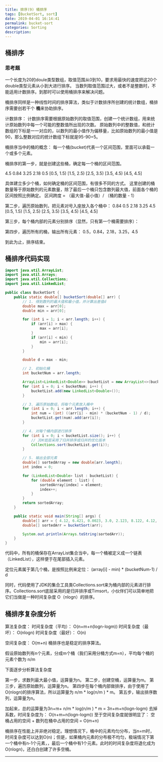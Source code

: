 ```yaml
---
title: 排序(9) 桶排序
tags: [BucketSort, sort]
date: 2019-04-01 16:14:41
permalink: bucket-sort
categories: Sorting
description:
---
```

<p class="description"></p>


<!-- more -->

## 桶排序
### 思考题
一个长度为20的doule类型数组，取值范围从0到10，要求用最快的速度把这20个double类型元素从小到大进行排序。
当数列取值范围过大，或者不是整数时，不能适用计数排序。到那时可以使用桶排序来解决问题。

桶排序同样是一种线性时间的排序算法，类似于计数排序所创建的统计数组，桶排序需要创若干个 **桶**来协助排序。

计数排序：
计数排序需要根据原始数列的取值范围，创建一个统计数组，用来统计原始数列中每一个可能的整数值所出现的次数。
原始数列中的整数值，和统计数组的下标是一一对应的，以数列的最小值作为偏移量，比如原始数列的最小值是90，那么整数对应的统计数组下标就是95-90=5。

桶排序当中的桶的概念：
每一个桶(bucket)代表一个区间范围，里面可以承载一个或多个元素。

桶排序的第一步，就是创建这些桶，确定每一个桶的区间范围。

4.5 0.84 3.25 2.18 0.5
[0.5, 1.5) [1.5, 2.5) [2.5, 3.5) [3.5, 4.5) [4.5, 4.5]

具体建立多少个桶，如何确定桶的区间范围，有很多不同的方式。
这里创建的桶数量等于原始数列的元素数量，除了最后一个桶只包含数列最大值，前面各个桶的区间按照比例确定。
区间跨度 = （最大值-最小值）/ （桶的数量 - 1）


第二步，遍历原始数列，把元素对号入座放入各个桶中：
 0.84  0.5  2.18  3.25 4.5
[0.5, 1.5) [1.5, 2.5) [2.5, 3.5) [3.5, 4.5) [4.5, 4.5]

第三步，每个桶内部的元素分别排序（显然，只有第一个桶需要排序）：

第四步，遍历所有的桶，输出所有元素：
0.5，0.84，2.18，3.25，4.5

到此为止，排序结束。

## 桶排序代码实现
```java 桶排序
import java.util.ArrayList;
import java.util.Arrays;
import java.util.Collections;
import java.util.LinkedList;

public class BucketSort {
    public static double[] bucketSort(double[] arr) {
        // 1. 得到数列的最大值和最小值，并计算出差值d
        double max = arr[0];
        double min = arr[0];

        for (int i = 1; i < arr.length; i++) {
            if (arr[i] > max) {
                max = arr[i];
            }
            if (arr[i] < min) {
                min = arr[i];
            }
        }

        double d = max - min;

        // 2. 初始化桶
        int bucketNum = arr.length;

        ArrayList<LinkedList<Double>> bucketList = new ArrayList<>(bucketNum);
        for (int i = 0; i < bucketNum; i++) {
            bucketList.add(new LinkedList<Double>());
        }

        // 3. 遍历原始数组，将每个元素放入桶中
        for (int i = 0; i < arr.length; i++) {
            int num = (int) ((arr[i] - min) * (bucketNum - 1) / d);
            bucketList.get(num).add(arr[i]);
        }

        // 4. 对每个桶内部进行排序
        for (int i = 0; i < bucketList.size(); i++) {
            // JDK低层采用了归并排序或归并的优化版本
            Collections.sort(bucketList.get(i));
        }

        // 5. 输出全部元素
        double[] sortedArray = new double[arr.length];
        int index = 0;

        for (LinkedList<Double> list : bucketList) {
            for (double element : list) {
                sortedArray[index] = element;
                index++;
            }
        }
        return sortedArray;
    }

    public static void main(String[] args) {
        double[] arr = { 4.12, 6.421, 0.0023, 3.0, 2.123, 8.122, 4.12, 10.09 };
        double[] sortedArr = bucketSort(arr);

        System.out.println(Arrays.toString(sortedArr));
    }
}
```

代码中，所有的桶保存在ArrayList集合当中，每一个桶被定义成一个链表（LinkedList<Double>），这样便于在尾部插入元素。

定位元素属于第几个桶，是按照比例来定位：
(array[i] - min)  * (bucketNum-1) / d

同时，代码使用了JDK的集合工具类Collections.sort来为桶内部的元素进行排序。Collections.sort底层采用的是归并排序或Timsort，小伙伴们可以简单地把它们当做是一种时间复杂度 O（nlogn）的排序。

## 桶排序复杂度分析
算法复杂度：
时间复杂度（平均）： O(n+m+n(logn-logm))
时间复杂度（最坏）： O(nlogn)
时间复杂度（最好）： O(n)

空间复杂度：  O(m+n)
桶排序也是稳定的排序算法。

假设原始数列有n个元素，分成m个桶（我们采用分桶方式m=n），平均每个桶的元素个数为 n/m

下面逐步分析算法复杂度

第一步，求数列最大最小值，运算量为n。
第二步，创建空桶，运算量为m。
第三步，遍历原始数列，运算量为n。
第四步在每个桶内部做排序，由于使用了O(nlogn)的排序算法，所以运算量为 n/m * log(n/m ) * m。
第五步，输出排序数列，运算量为n。

加起来，总的运算量为3n+m+ n/m * log(n/m ) * m = 3n+m+n(logn-logm) 
去掉系数，时间复杂度为：
O(n+m+n(logn-logm))
至于空间复杂度就很明显了：
空桶占用的空间 + 数列在桶中占用的空间 = O(m+n)

桶排序在性能上并非绝对稳定。理想情况下，桶中的元素均匀分布，当n=m时，时间复杂度可以达到O(n)；但是，如果桶内元素的分布极不均匀，极端情况下第一个桶中有n-1个元素，，最后一个桶中有1个元素。此时的时间复杂度将退化成为O(nlogn)，还白白创建了许多空桶。


<hr />